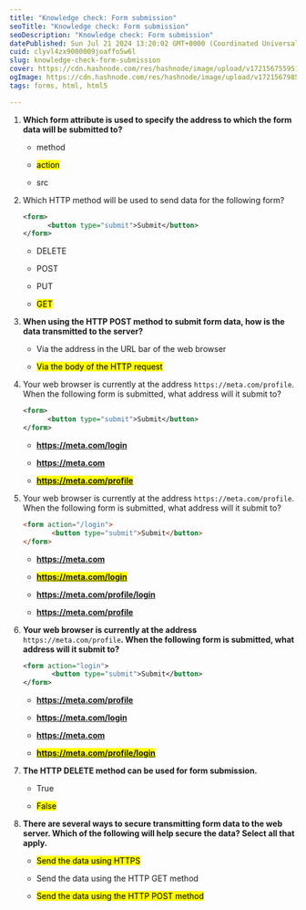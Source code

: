 ```yaml
---
title: "Knowledge check: Form submission"
seoTitle: "Knowledge check: Form submission"
seoDescription: "Knowledge check: Form submission"
datePublished: Sun Jul 21 2024 13:20:02 GMT+0000 (Coordinated Universal Time)
cuid: clyvl4zx9000009joaffo5w6l
slug: knowledge-check-form-submission
cover: https://cdn.hashnode.com/res/hashnode/image/upload/v1721567559515/63944cbe-48a5-4cec-9ee5-31ad76747bf1.png
ogImage: https://cdn.hashnode.com/res/hashnode/image/upload/v1721567985242/3ec5f290-2234-4a52-ba89-9b975ebf35ba.png
tags: forms, html, html5

---
```


1. **Which form attribute is used to specify the address to which the form data will be submitted to?**
    
    * method
        
    * <mark>action</mark>
        
    * src
        
2. Which HTTP method will be used to send data for the following form?
    
    ```xml
    <form>
          <button type="submit">Submit</button>
    </form>
    ```
    
    * DELETE
        
    * POST
        
    * PUT
        
    * <mark>GET</mark>
        
3. **When using the HTTP POST method to submit form data, how is the data transmitted to the server?**
    
    * Via the address in the URL bar of the web browser
        
    * <mark>Via the body of the HTTP request</mark>
        
4. Your web browser is currently at the address `https://meta.com/profile`. When the following form is submitted, what address will it submit to?
    
    ```xml
    <form>
          <button type="submit">Submit</button>
    </form>
    ```
    
    * **https://meta.com/login**
        
    * **https://meta.com**
        
    * **<mark>https://meta.com/profile</mark>**
        
5. Your web browser is currently at the address `https://meta.com/profile`. When the following form is submitted, what address will it submit to?
    
    ```html
    <form action="/login">
           <button type="submit">Submit</button>
    </form>
    ```
    
    * **https://meta.com**
        
    * **<mark>https://meta.com/login</mark>**
        
    * **https://meta.com/profile/login**
        
    * **https://meta.com/profile**
        
6. **Your web browser is currently at the address** `https://meta.com/profile`**. When the following form is submitted, what address will it submit to?**
    
    ```xml
    <form action="login">
           <button type="submit">Submit</button>
    </form>
    ```
    
    * **https://meta.com/profile**
        
    * **https://meta.com/login**
        
    * **https://meta.com**
        
    * **<mark>https://meta.com/profile/login</mark>**
        
7. **The HTTP DELETE method can be used for form submission.**
    
    * True
        
    * <mark>False</mark>
        
8. **There are several ways to secure transmitting form data to the web server. Which of the following will help secure the data? Select all that apply.**
    
    * <mark>Send the data using HTTPS</mark>
        
    * Send the data using the HTTP GET method
        
    * <mark>Send the data using the HTTP POST method</mark>